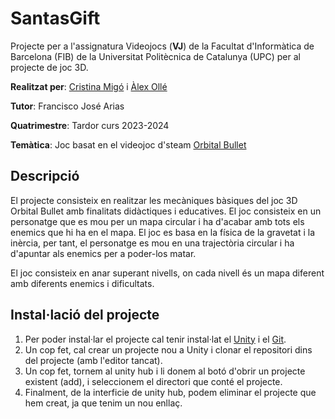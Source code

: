# SantasGift

Projecte per a l'assignatura Videojocs (**VJ**) de la Facultat d'Informàtica de Barcelona (FIB) de la Universitat Politècnica de Catalunya (UPC) per al projecte de joc 3D.

**Realitzat per**: [Cristina Migó](https://github.com/crismigo) i [Àlex Ollé](https://github.com/aolle99)

**Tutor**: Francisco José Arias

**Quatrimestre**: Tardor curs 2023-2024

**Temàtica**: Joc basat en el videojoc d'steam [Orbital Bullet](https://store.steampowered.com/app/1167680/Orbital_Bullet__The_360_Roguelite/)

## Descripció
El projecte consisteix en realitzar les mecàniques bàsiques del joc 3D Orbital Bullet amb finalitats didàctiques i educatives. El joc consisteix en un personatge que es mou per un mapa circular i ha d'acabar amb tots els enemics que hi ha en el mapa. El joc es basa en la física de la gravetat i la inèrcia, per tant, el personatge es mou en una trajectòria circular i ha d'apuntar als enemics per a poder-los matar. 

El joc consisteix en anar superant nivells, on cada nivell és un mapa diferent amb diferents enemics i dificultats.

##  Instal·lació del projecte
1. Per poder instal·lar el projecte cal tenir instal·lat el [Unity](https://unity.com/es) i el [Git](https://git-scm.com/). 
2. Un cop fet, cal crear un projecte nou a Unity i clonar el repositori dins del projecte (amb l'editor tancat). 
3. Un cop fet, tornem al unity hub i li donem al botó d'obrir un projecte existent (add), i seleccionem el directori que conté el projecte. 
4. Finalment, de la interficie de unity hub, podem eliminar el projecte que hem creat, ja que tenim un nou enllaç.
